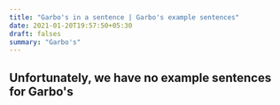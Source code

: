 ```yaml
---
title: "Garbo's in a sentence | Garbo's example sentences"
date: 2021-01-20T19:57:50+05:30
draft: falses
summary: "Garbo's"
---
```

## Unfortunately, we have no example sentences for Garbo's                 
